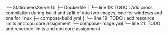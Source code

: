 └─ StationeersServerUI
   ├─ Dockerfile
   │  └─ line 19: TODO : Add cross compilation during build and split of into two images, one for windows and one for linux
   ├─ compose-build.yml
   │  └─ line 19: TODO : add resource limits and cpu core assignment
   └─ compose-image.yml
      └─ line 21: TODO : add resource limits and cpu core assignment
